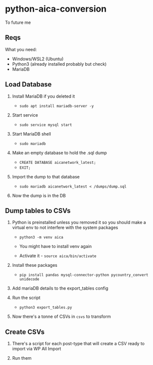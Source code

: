 # python-aica-conversion

To future me

## Reqs

What you need:
- Windows/WSL2 (Ubuntu)
- Python3 (already installed probably but check)
- MariaDB

## Load Database

1. Install MariaDB if you deleted it
    - `sudo apt install mariadb-server -y`

2. Start service
    - `sudo service mysql start`

3. Start MariaDB shell
    - `sudo mariadb`

4. Make an empty database to hold the .sql dump
    - `CREATE DATABASE aicanetwork_latest;`
    - `EXIT;`

5. Import the dump to that database
    - `sudo mariadb aicanetwork_latest < /dumps/dump.sql`

6. Now the dump is in the DB

## Dump tables to CSVs

1. Python is preinstalled unless you removed it so you should make a virtual env to not interfere with the system packages

    - `python3 -m venv aica`

    - You might have to install venv again
    
    - Activate it - `source aica/bin/activate`

2. Install these packages
    - `pip install pandas mysql-connector-python pycountry_convert unidecode`

3. Add mariaDB details to the export_tables config

4. Run the script
    - `python3 export_tables.py`

5. Now there's a tonne of CSVs in `csvs` to transform

## Create CSVs

1. There's a script for each post-type that will create a CSV ready to import via WP All Import

2. Run them